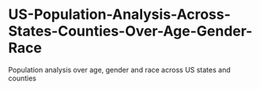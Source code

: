 # US-Population-Analysis-Across-States-Counties-Over-Age-Gender-Race
Population analysis over age, gender and race across US states and counties
